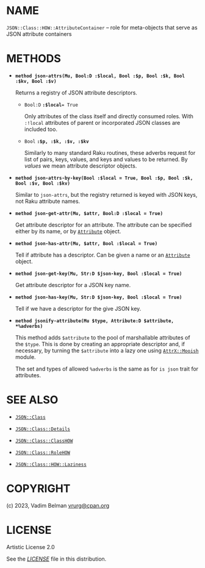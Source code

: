 # NAME

`JSON::Class::HOW::AttributeContainer` – role for meta-objects that serve as JSON attribute containers

# METHODS

  - **`method json-attrs(Mu, Bool:D :$local, Bool :$p, Bool :$k, Bool :$kv, Bool :$v)`**
    
    Returns a registry of JSON attribute descriptors.
    
      - `Bool:D` **`:$local`**`= True`
        
        Only attributes of the class itself and directly consumed roles. With `:!local` attributes of parent or incorporated JSON classes are included too.
    
      - `Bool` **`:$p, :$k, :$v, :$kv`**
        
        Similarly to many standard Raku routines, these adverbs request for list of pairs, keys, values, and keys and values to be returned. By *values* we mean attribute descriptor objects.

  - **`method json-attrs-by-key(Bool :$local = True, Bool :$p, Bool :$k, Bool :$v, Bool :$kv)`**
    
    Similar to `json-attrs`, but the registry returned is keyed with JSON keys, not Raku attribute names.

  - **`method json-get-attr(Mu, $attr, Bool:D :$local = True)`**
    
    Get attribute descriptor for an attribute. The attribute can be specified either by its name, or by [`Attribute`](https://docs.raku.org/type/Attribute) object.

  - **`method json-has-attr(Mu, $attr, Bool :$local = True)`**
    
    Tell if attribute has a descriptor. Can be given a name or an [`Attribute`](https://docs.raku.org/type/Attribute) object.

  - **`method json-get-key(Mu, Str:D $json-key, Bool :$local = True)`**
    
    Get attribute descriptor for a JSON key name.

  - **`method json-has-key(Mu, Str:D $json-key, Bool :$local = True)`**
    
    Tell if we have a descriptor for the give JSON key.

  - **`method jsonify-attribute(Mu $type, Attribute:D $attribute, *%adverbs)`**
    
    This method adds `$attribute` to the pool of marshallable attributes of the `$type`. This is done by creating an appropriate descriptor and, if necessary, by turning the `$attribute` into a lazy one using [`AttrX::Mooish`](https://raku.land/?q=AttrX::Mooish) module.
    
    The set and types of allowed `%adverbs` is the same as for `is json` trait for attributes.

# SEE ALSO

  - [`JSON::Class`](../../Class.md)

  - [`JSON::Class::Details`](../Details.md)

  - [`JSON::Class::ClassHOW`](../ClassHOW.md)

  - [`JSON::Class::RoleHOW`](../RoleHOW.md)

  - [`JSON::Class::HOW::Laziness`](Laziness.md)

# COPYRIGHT

(c) 2023, Vadim Belman <vrurg@cpan.org>

# LICENSE

Artistic License 2.0

See the [*LICENSE*](../../../../../LICENSE) file in this distribution.
